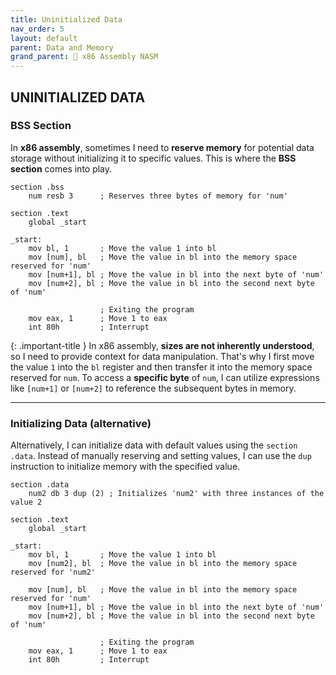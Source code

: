 ```yaml
---
title: Uninitialized Data
nav_order: 5
layout: default
parent: Data and Memory
grand_parent: 🔲 x86 Assembly NASM
---
```


## **UNINITIALIZED DATA**

### **BSS Section**

In **x86 assembly**, sometimes I need to **reserve memory** for potential data storage without initializing it to specific values. This is where the **BSS section** comes into play.

```
section .bss
    num resb 3      ; Reserves three bytes of memory for 'num'

section .text
    global _start

_start:
    mov bl, 1       ; Move the value 1 into bl
    mov [num], bl   ; Move the value in bl into the memory space reserved for 'num'
    mov [num+1], bl ; Move the value in bl into the next byte of 'num'
    mov [num+2], bl ; Move the value in bl into the second next byte of 'num'

                    ; Exiting the program
    mov eax, 1      ; Move 1 to eax
    int 80h         ; Interrupt
```

{: .important-title }
In x86 assembly, **sizes are not inherently understood**, so I need to provide context for data manipulation. That's why I first move the value `1` into the `bl` register and then transfer it into the memory space reserved for `num`. To access a **specific byte** of `num`, I can utilize expressions like `[num+1]` or `[num+2]` to reference the subsequent bytes in memory.

----

### **Initializing Data (alternative)**

Alternatively, I can initialize data with default values using the `section .data`. Instead of manually reserving and setting values, I can use the `dup` instruction to initialize memory with the specified value.

```
section .data
    num2 db 3 dup (2) ; Initializes 'num2' with three instances of the value 2

section .text
    global _start

_start:
    mov bl, 1       ; Move the value 1 into bl
    mov [num2], bl  ; Move the value in bl into the memory space reserved for 'num2'

    mov [num], bl   ; Move the value in bl into the memory space reserved for 'num'
    mov [num+1], bl ; Move the value in bl into the next byte of 'num'
    mov [num+2], bl ; Move the value in bl into the second next byte of 'num'

                    ; Exiting the program
    mov eax, 1      ; Move 1 to eax
    int 80h         ; Interrupt
```